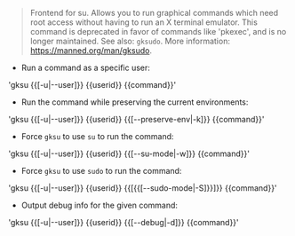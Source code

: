 > Frontend for su.
> Allows you to run graphical commands which need root access without having to run an X terminal emulator.
> This command is deprecated in favor of commands like 'pkexec', and is no longer maintained.
> See also: `gksudo`.
> More information: <https://manned.org/man/gksudo>.

- Run a command as a specific user:

'gksu {{[-u|--user]}} {{userid}} {{command}}'

- Run the command while preserving the current environments:

'gksu {{[-u|--user]}} {{userid}} {{[--preserve-env|-k]}} {{command}}'

- Force `gksu` to use `su` to run the command:

'gksu {{[-u|--user]}} {{userid}} {{[--su-mode|-w]}} {{command}}'

- Force `gksu` to use `sudo` to run the command:

'gksu {{[-u|--user]}} {{userid}} {{[{{[--sudo-mode|-S]}}]}} {{command}}'

- Output debug info for the given command:

'gksu {{[-u|--user]}} {{userid}} {{[--debug|-d]}} {{command}}'
